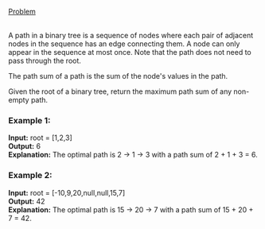 [Problem](https://leetcode.com/problems/binary-tree-maximum-path-sum/description/?envType=study-plan-v2&envId=top-interview-150)<br/><br/>

A path in a binary tree is a sequence of nodes where each pair of adjacent nodes in the sequence has an edge connecting them. A node can only appear in the sequence at most once. Note that the path does not need to pass through the root.<br/>

The path sum of a path is the sum of the node's values in the path.<br/>

Given the root of a binary tree, return the maximum path sum of any non-empty path.<br/>

 

### Example 1:


**Input:** root = [1,2,3]<br/>
**Output:** 6<br/>
**Explanation:** The optimal path is 2 -> 1 -> 3 with a path sum of 2 + 1 + 3 = 6.<br/>


### Example 2:

**Input:** root = [-10,9,20,null,null,15,7]<br/>
**Output:** 42<br/>
**Explanation:** The optimal path is 15 -> 20 -> 7 with a path sum of 15 + 20 + 7 = 42.<br/>